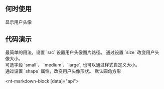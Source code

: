 
## 何时使用

显示用户头像

## 代码演示

<div class="grid-x grid-margin-x">
  <div class="medium-6 large-6 cell">
    <nt-example>
      <nt-example-showcase>
        <demo-avatar-basic></demo-avatar-basic>
      </nt-example-showcase>
      <nt-example-legend title="基本设置">
        最简单的用法，设置 `src` 设置用户头像图片路径。
      </nt-example-legend>
      <nt-example-code [code]="basicCode"></nt-example-code>
    </nt-example>
    <nt-example>
      <nt-example-showcase>
        <demo-avatar-size></demo-avatar-size>
      </nt-example-showcase>
      <nt-example-legend title="大小设置">
        通过设置 `size` 改变用户头像大小。<br> 可选字段 `small`、 `medium`、`large`, 也可以通过样式自定义大小。
      </nt-example-legend>
      <nt-example-code [code]="sizeCode"></nt-example-code>
    </nt-example>
  </div>
  <div class="medium-6 large-6 cell">
    <nt-example>
      <nt-example-showcase>
        <demo-avatar-shape></demo-avatar-shape>
      </nt-example-showcase>
      <nt-example-legend title="形状设置">
        通过设置 `shape` 属性，改变用户头像形状。 默认圆角方形
      </nt-example-legend>
      <nt-example-code [code]="shapeCode"></nt-example-code>
    </nt-example>
  </div>
</div>

<nt-markdown-block [data]="api"></nt-markdown-block>
